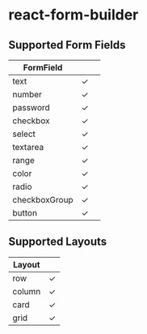 # react-form-builder

## Supported Form Fields

| FormField     |     |     |
| ------------- | --- | --- |
| text          | ✓   |     |
| number        | ✓   |     |
| password      | ✓   |     |
| checkbox      | ✓   |     |
| select        | ✓   |     |
| textarea      | ✓   |     |
| range         | ✓   |     |
| color         | ✓   |     |
| radio         | ✓   |     |
| checkboxGroup | ✓   |     |
| button        | ✓   |     |

## Supported Layouts

| Layout |     |
| ------ | --- |
| row    | ✓   |
| column | ✓   |
| card   | ✓   |
| grid   | ✓   |
